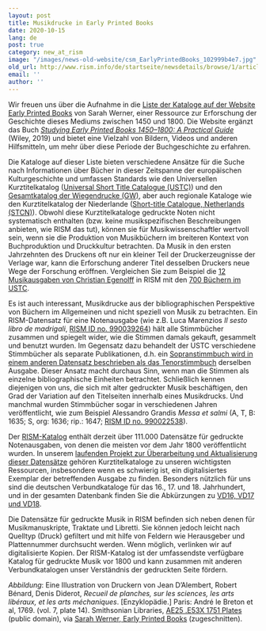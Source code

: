 ```yaml
---
layout: post
title: Musikdrucke in Early Printed Books
date: 2020-10-15
lang: de
post: true
category: new_at_rism
image: "/images/news-old-website/csm_EarlyPrintedBooks_102999b4e7.jpg"
old_url: http://www.rism.info/de/startseite/newsdetails/browse/1/article/64/printed-music-and-early-printed-books.html
email: ''
author: ''
---
```


Wir freuen uns über die Aufnahme in die [Liste der Kataloge auf der Website Early Printed Books](https://www.earlyprintedbooks.com/catalogs/) von Sarah Werner, einer Ressource zur Erforschung der Geschichte dieses Mediums zwischen 1450 und 1800. Die Website ergänzt das Buch _[Studying Early Printed Books 1450–1800:&nbsp;A Practical Guide](https://www.earlyprintedbooks.com/studying-early-printed-books-1450-1800-a-practical-guide/)_ (Wiley, 2019) und bietet eine Vielzahl von Bildern, Videos und anderen Hilfsmitteln, um mehr über diese Periode der Buchgeschichte zu erfahren.   
  
Die Kataloge auf dieser Liste bieten verschiedene Ansätze für die Suche nach Informationen über Bücher in dieser Zeitspanne der europäischen Kulturgeschichte und umfassen Standards wie den Universellen Kurztitelkatalog ([Universal Short Title Catalogue (USTC)](https://www.ustc.ac.uk/)) und den [Gesamtkatalog der Wiegendrucke (GW)](http://www.gesamtkatalogderwiegendrucke.de/GWEN.xhtml), aber auch regionale Kataloge wie den Kurztitelkatalog der Niederlande ([Short-title Catalogue, Netherlands (STCN)](https://www.kb.nl/en/organisation/research-expertise/for-libraries/short-title-catalogue-netherlands-stcn)). Obwohl diese Kurztitelkataloge gedruckte Noten nicht systematisch enthalten (bzw. keine musikspezifischen Beschreibungen anbieten, wie RISM das tut), können sie für Musikwissenschaftler wertvoll sein, wenn sie die Produktion von Musikbüchern im breiteren Kontext von Buchproduktion und Druckkultur betrachten. Da Musik in den ersten Jahrzehnten des Druckens oft nur ein kleiner Teil der Druckerzeugnisse der Verlage war, kann die Erforschung anderer Titel desselben Druckers neue Wege der Forschung eröffnen. Vergleichen Sie zum Beispiel die [12 Musikausgaben von Christian Egenolff](https://opac.rism.info/search?View=rism&q=Christian+Egenolff) in RISM mit den [700 Büchern im USTC](https://www.ustc.ac.uk/results?qo=0,0,1&qp=1&fqPr=Egenolff,%20Christian%20%28I%29).   
  
Es ist auch interessant, Musikdrucke aus der bibliographischen Perspektive von Büchern im Allgemeinen und nicht speziell von Musik zu betrachten. Ein RISM-Datensatz für eine Notenausgabe (wie z.B. Luca Marenzios _Il sesto libro de madrigali_, [RISM ID no. 990039264](https://opac.rism.info/search?id=990039264&View=rism)) hält alle Stimmbücher zusammen und spiegelt wider, wie die Stimmen damals gekauft, gesammelt und benutzt wurden. Im Gegensatz dazu behandelt der USTC verschiedene Stimmbücher als separate Publikationen, d.h. ein [Sopranstimmbuch wird in einem anderen Datensatz beschrieben als das Tenorstimmbuch](https://www.ustc.ac.uk/results?qa=0,8,27,AND&qb=0,0,Il%20sesto%20libro%20de%20madrigali%20a%20sei%20voci,AND&qc=0,0,1610,AND&qo=0,0,1&qp=1&qso=11) derselben Ausgabe. Dieser Ansatz macht durchaus Sinn, wenn man die Stimmen als einzelne bibliographische Einheiten betrachtet. Schließlich kennen diejenigen von uns, die sich mit alter gedruckter Musik beschäftigen, den Grad der Variation auf den Titelseiten innerhalb eines Musikdrucks. Und manchmal wurden Stimmbücher sogar in verschiedenen Jahren veröffentlicht, wie zum Beispiel Alessandro Grandis _Messa et salmi_ (A, T, B: 1635; S, org: 1636; rip.: 1647; [RISM ID no. 990022538](https://opac.rism.info/search?id=990022538&View=rism)).   
  
Der [RISM-Katalog](https://opac.rism.info/index.php?id=4) enthält derzeit über 111.000 Datensätze für gedruckte Notenausgaben, von denen die meisten vor dem Jahr 1800 veröffentlicht wurden. In unserem [laufenden Projekt zur Überarbeitung und Aktualisierung dieser Datensätze](/self_representation/2020/07/02/revising-records-for-post1600-printed-anthologies.html) gehören Kurztitelkataloge zu unseren wichtigsten Ressourcen, insbesondere wenn es schwierig ist, ein digitalisiertes Exemplar der betreffenden Ausgabe zu finden. Besonders nützlich für uns sind die deutschen Verbundkataloge für das 16., 17. und 18. Jahrhundert, und in der gesamten Datenbank finden Sie die Abkürzungen zu [VD16, VD17 und VD18](https://opac.rism.info/metaopac/perma.do?v=rism&q=-1%3d%22lit41001135%22).   
  
Die Datensätze für gedruckte Musik in RISM befinden sich neben denen für Musikmanuskripte, Traktate und Libretti. Sie können jedoch leicht nach Quelltyp (Druck) gefiltert und mit hilfe von Feldern wie Herausgeber und Plattennummer durchsucht werden. Wenn möglich, verlinken wir auf digitalisierte Kopien. Der RISM-Katalog ist der umfassendste verfügbare Katalog für gedruckte Musik vor 1800 und kann zusammen mit anderen Verbundkatalogen unser Verständnis der gedruckten Seite fördern.  
  
  
_Abbildung_: Eine Illustration von Druckern von Jean D’Alembert, Robert Bénard, Denis Diderot, _Recueil de planches, sur les sciences, les arts libéraux, et les arts méchaniques_. [Enzyklopädie.] Paris: André le Breton et al, 1769. (vol. 7, plate 14). Smithsonian Libraries, [AE25 .E53X 1751 Plates](https://archive.org/details/RecueildeplanchVIIDide/page/n73) (public domain), via [Sarah Werner, Early Printed Books](https://www.earlyprintedbooks.com/encyclopedie_plates_1769_7-14/) (zugeschnitten).&nbsp;

&nbsp;
